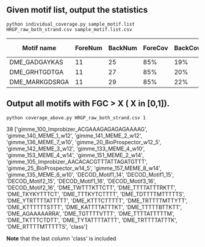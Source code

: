 
## Given motif list, output the statistics

`python individual_coverage.py sample_motif.list HRGP_raw_both_strand.csv sample_motif.list.csv`


| Motif name     | ForeNum | BackNum | ForeCov | BackCov | Relative Coverage |
|----------------|---------|---------|---------|---------|-------------------|
| DME_GADGAYKAS  | 11      | 25      | 85%     | 19%     | 4.467692          |
| DME_GRHTGDTGA  | 11      | 27      | 85%     | 20%     | 4.136752          |
| DME_MARKGDSRGA | 11      | 29      | 85%     | 22%     | 3.851459          |

## Output all motifs with FGC > X ( X in [0,1]).


`python coverage_above.py HRGP_raw_both_strand.csv 1`

38
['gimme_100_Improbizer_ACGAAAGAGAGAGAAAAG', 'gimme_140_MEME_1_w12', 'gimme_141_MEME_2_w12', 'gimme_136_MEME_7_w10', 'gimme_20_BioProspector_w12_5', 'gimme_142_MEME_3_w12', 'gimme_133_MEME_4_w10', 'gimme_153_MEME_4_w14', 'gimme_151_MEME_2_w14', 'gimme_105_Improbizer_AACACACGTTTATTAGATGTTT', 'gimme_25_BioProspector_w14_5', 'gimme_157_MEME_8_w14', 'gimme_135_MEME_6_w10', 'DECOD_Motif1_14', 'DECOD_Motif1_15', 'DECOD_Motif2_15', 'DECOD_Motif1_16', 'DECOD_Motif3_16', 'DECOD_Motif2_16', 'DME_TWTTTKTTCTT', 'DME_TTTTATTTRKTT', 'DME_TKYKYTTTCT', 'DME_TTTKYTCTTTT', 'DME_TDTTTTMTTTTTS', 'DME_YTRTTTTATTTTT', 'DME_KTTTCTTTTT', 'DME_TRTTTTMTTYTT', 'DME_KTTTTTTSTTT', 'DME_KATTTTATTTKT', 'DME_TTTTTBTTKTT', 'DME_AGAAAAARRA', 'DME_TGTTTTVTTT', 'DME_TTTTATTTTTM', 'DME_TKTTTCTDTT', 'DME_TYTATTTTATTT', 'DME_TRTTTTATTTK', 'DME_RTTTTMTTTTTS', 'class']

**Note** that the last column 'class' is included

